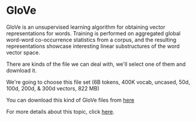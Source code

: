 # GloVe

GloVe is an unsupervised learning algorithm for obtaining vector representations for words. Training is performed on aggregated global word-word co-occurrence statistics from a corpus, and the resulting representations showcase interesting linear substructures of the word vector space.

There are kinds of the file we can deal with, we'll select one of them and download it.

We're going to choose this file set (6B tokens, 400K vocab, uncased, 50d, 100d, 200d, & 300d vectors, 822 MB)

You can download this kind of GloVe files from [here](http://nlp.stanford.edu/data/glove.6B.zip)


For more details about this topic, click [here](https://nlp.stanford.edu/projects/glove/).
